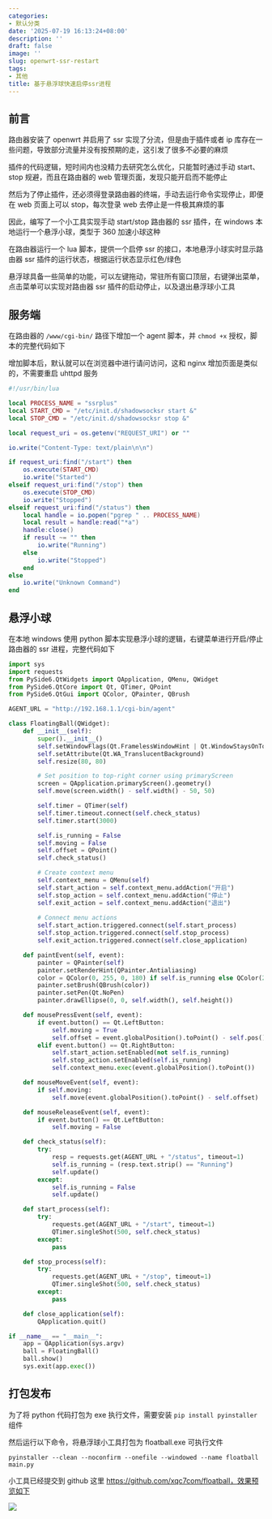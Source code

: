 ```yaml
---
categories:
- 默认分类
date: '2025-07-19 16:13:24+08:00'
description: ''
draft: false
image: ''
slug: openwrt-ssr-restart
tags:
- 其他
title: 基于悬浮球快速启停ssr进程
---
```


## 前言

路由器安装了 openwrt 并启用了 ssr 实现了分流，但是由于插件或者 ip 库存在一些问题，导致部分流量并没有按预期的走，这引发了很多不必要的麻烦

插件的代码逻辑，短时间内也没精力去研究怎么优化，只能暂时通过手动 start、stop 规避，而且在路由器的 web 管理页面，发现只能开启而不能停止

然后为了停止插件，还必须得登录路由器的终端，手动去运行命令实现停止，即便在 web 页面上可以 stop，每次登录 web 去停止是一件极其麻烦的事

因此，编写了一个小工具实现手动 start/stop 路由器的 ssr 插件，在 windows 本地运行一个悬浮小球，类型于 360 加速小球这种

在路由器运行一个 lua 脚本，提供一个启停 ssr 的接口，本地悬浮小球实时显示路由器 ssr 插件的运行状态，根据运行状态显示红色/绿色

悬浮球具备一些简单的功能，可以左键拖动，常驻所有窗口顶层，右键弹出菜单，点击菜单可以实现对路由器 ssr 插件的启动停止，以及退出悬浮球小工具

## 服务端

在路由器的 `/www/cgi-bin/` 路径下增加一个 agent 脚本，并 `chmod +x` 授权，脚本的完整代码如下

增加脚本后，默认就可以在浏览器中进行请问访问，这和 nginx 增加页面是类似的，不需要重启 uhttpd 服务

```lua
#!/usr/bin/lua

local PROCESS_NAME = "ssrplus"
local START_CMD = "/etc/init.d/shadowsocksr start &"
local STOP_CMD = "/etc/init.d/shadowsocksr stop &"

local request_uri = os.getenv("REQUEST_URI") or ""

io.write("Content-Type: text/plain\n\n")

if request_uri:find("/start") then
    os.execute(START_CMD)
    io.write("Started")
elseif request_uri:find("/stop") then
    os.execute(STOP_CMD)
    io.write("Stopped")
elseif request_uri:find("/status") then
    local handle = io.popen("pgrep " .. PROCESS_NAME)
    local result = handle:read("*a")
    handle:close()
    if result ~= "" then
        io.write("Running")
    else
        io.write("Stopped")
    end
else
    io.write("Unknown Command")
end
```

## 悬浮小球

在本地 windows 使用 python 脚本实现悬浮小球的逻辑，右键菜单进行开启/停止路由器的 ssr 进程，完整代码如下

```python
import sys
import requests
from PySide6.QtWidgets import QApplication, QMenu, QWidget
from PySide6.QtCore import Qt, QTimer, QPoint
from PySide6.QtGui import QColor, QPainter, QBrush

AGENT_URL = "http://192.168.1.1/cgi-bin/agent"

class FloatingBall(QWidget):
    def __init__(self):
        super().__init__()
        self.setWindowFlags(Qt.FramelessWindowHint | Qt.WindowStaysOnTopHint | Qt.Tool)
        self.setAttribute(Qt.WA_TranslucentBackground)
        self.resize(80, 80)

        # Set position to top-right corner using primaryScreen
        screen = QApplication.primaryScreen().geometry()
        self.move(screen.width() - self.width() - 50, 50)

        self.timer = QTimer(self)
        self.timer.timeout.connect(self.check_status)
        self.timer.start(3000)

        self.is_running = False
        self.moving = False
        self.offset = QPoint()
        self.check_status()

        # Create context menu
        self.context_menu = QMenu(self)
        self.start_action = self.context_menu.addAction("开启")
        self.stop_action = self.context_menu.addAction("停止")
        self.exit_action = self.context_menu.addAction("退出")
        
        # Connect menu actions
        self.start_action.triggered.connect(self.start_process)
        self.stop_action.triggered.connect(self.stop_process)
        self.exit_action.triggered.connect(self.close_application)

    def paintEvent(self, event):
        painter = QPainter(self)
        painter.setRenderHint(QPainter.Antialiasing)
        color = QColor(0, 255, 0, 180) if self.is_running else QColor(255, 0, 0, 180)
        painter.setBrush(QBrush(color))
        painter.setPen(Qt.NoPen)
        painter.drawEllipse(0, 0, self.width(), self.height())

    def mousePressEvent(self, event):
        if event.button() == Qt.LeftButton:
            self.moving = True
            self.offset = event.globalPosition().toPoint() - self.pos()
        elif event.button() == Qt.RightButton:
            self.start_action.setEnabled(not self.is_running)
            self.stop_action.setEnabled(self.is_running)
            self.context_menu.exec(event.globalPosition().toPoint())

    def mouseMoveEvent(self, event):
        if self.moving:
            self.move(event.globalPosition().toPoint() - self.offset)

    def mouseReleaseEvent(self, event):
        if event.button() == Qt.LeftButton:
            self.moving = False

    def check_status(self):
        try:
            resp = requests.get(AGENT_URL + "/status", timeout=1)
            self.is_running = (resp.text.strip() == "Running")
            self.update()
        except:
            self.is_running = False
            self.update()

    def start_process(self):
        try:
            requests.get(AGENT_URL + "/start", timeout=1)
            QTimer.singleShot(500, self.check_status)
        except:
            pass

    def stop_process(self):
        try:
            requests.get(AGENT_URL + "/stop", timeout=1)
            QTimer.singleShot(500, self.check_status)
        except:
            pass

    def close_application(self):
        QApplication.quit()

if __name__ == "__main__":
    app = QApplication(sys.argv)
    ball = FloatingBall()
    ball.show()
    sys.exit(app.exec())
```

## 打包发布

为了将 python 代码打包为 exe 执行文件，需要安装 `pip install pyinstaller` 组件

然后运行以下命令，将悬浮球小工具打包为 floatball.exe 可执行文件

```shell
pyinstaller --clean --noconfirm --onefile --windowed --name floatball main.py
```

小工具已经提交到 github 这里 https://github.com/xqc7com/floatball，效果预览如下

![](/archives/openwrt-ssr-restart/floatball.gif)

